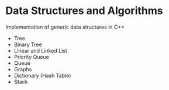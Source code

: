# Data Structures and Algorithms 

Implementation of generic data structures in C++ 

- Tree
- Binary Tree
- Linear and Linked List
- Priority Queue
- Queue
- Graphs
- Dictionary (Hash Table)
- Stack
